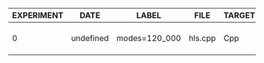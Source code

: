 | EXPERIMENT | DATE      | LABEL         | FILE    | TARGET | INPUTS | OUTPUTS | BOARD                 | SOURCE   | DSP_PCT | FF_PCT | LUT_PCT | BRAM_PCT | LAT_PCT   | DSP_N | FF_N   | LUT_N | BRAM_N | LAT_N | UMO   | NSAMPLES | SAMPLE_RATE | SAMPLE_WIDTH | FAUST_MCD | XVERSION | SYVERSION | SYBRANCH | SYCOMMIT                                 | AUTHOR    |
|------------|-----------|---------------|---------|--------|--------|---------|-----------------------|----------|---------|--------|---------|----------|-----------|-------|--------|-------|--------|-------|-------|----------|-------------|--------------|-----------|----------|-----------|----------|------------------------------------------|-----------|
| 0          | undefined | modes=120_000 | hls.cpp | Cpp    | 0      | 2       | xczu15eg-ffvb1156-1-e | Estimate | 15.0    | 15.0   | 23.0    | 26.0     | 107.55974 | 558   | 108243 | 80003 | 393    | 2753  | false | 256      | 48000       | 24           | 0         | 2024.1   | 0.9.0     | main-dev | 102eb48e7e94e95f2609f408fcfd4b4e5857b4b6 | cedarpark |
